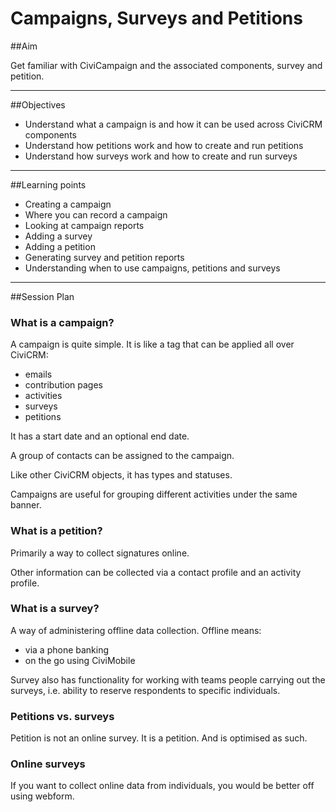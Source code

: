 # Campaigns, Surveys and Petitions

##Aim

Get familiar with CiviCampaign and the associated components, survey and petition.

---
##Objectives

* Understand what a campaign is and how it can be used across CiviCRM components
* Understand how petitions work and how to create and run petitions
* Understand how surveys work and how to create and run surveys

---
##Learning points

* Creating a campaign
* Where you can record a campaign
* Looking at campaign reports
* Adding a survey
* Adding a petition
* Generating survey and petition reports
* Understanding when to use campaigns, petitions and surveys

---
##Session Plan

### What is a campaign?

A campaign is quite simple.  It is like a tag that can be applied all over CiviCRM:

* emails
* contribution pages
* activities
* surveys
* petitions

It has a start date and an optional end date.

A group of contacts can be assigned to the campaign.

Like other CiviCRM objects, it has types and statuses.

Campaigns are useful for grouping different activities under the same banner.

### What is a petition?

Primarily a way to collect signatures online.

Other information can be collected via a contact profile and an activity profile.

### What is a survey?

A way of administering offline data collection. Offline means:

* via a phone banking
* on the go using CiviMobile

Survey also has functionality for working with teams people carrying out the surveys, i.e. ability to reserve respondents to specific individuals.

### Petitions vs. surveys
Petition is not an online survey.  It is a petition. And is optimised as such.

### Online surveys
If you want to collect online data from individuals, you would be better off using webform.
